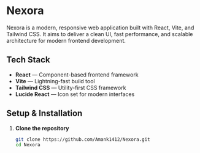 # Nexora

Nexora is a modern, responsive web application built with React, Vite, and Tailwind CSS. It aims to deliver a clean UI, fast performance, and scalable architecture for modern frontend development.

## Tech Stack

- **React** — Component-based frontend framework
- **Vite** — Lightning-fast build tool
- **Tailwind CSS** — Utility-first CSS framework
- **Lucide React** — Icon set for modern interfaces



##  Setup & Installation

1. **Clone the repository**
   ```bash
   git clone https://github.com/Amank1412/Nexora.git
   cd Nexora
